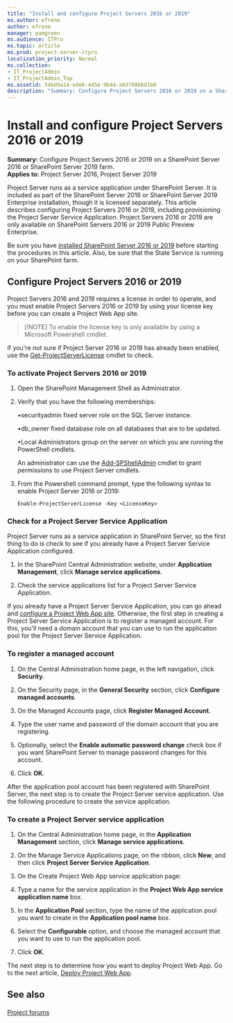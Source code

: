 ```yaml
---
title: "Install and configure Project Servers 2016 or 2019"
ms.author: efrene
author: efrene
manager: pamgreen
ms.audience: ITPro
ms.topic: article
ms.prod: project-server-itpro
localization_priority: Normal
ms.collection:
- IT_ProjectAdmin
- IT_ProjectAdmin_Top
ms.assetid: 54bd9a14-ede6-445e-9b44-a03798b6d1b0
description: "Summary: Configure Project Servers 2016 or 2019 on a SharePoint Server farm."
---
```


# Install and configure Project Servers 2016 or 2019
 
 **Summary:** Configure Project Servers 2016 or 2019 on a SharePoint Server 2016 or SharePoint Server 2019 farm.<br/>
**Applies to:** Project Server 2016, Project Server 2019
  
Project Server runs as a service application under SharePoint Server. It is included as part of the SharePoint Server 2016 or SharePoint Server 2019 Enterprise installation, though it is licensed separately. This article describes configuring Project Servers 2016 or 2019, including provisioning the Project Server Service Application. Project Servers 2016 or 2019 are only available on SharePoint Servers 2016 or 2019 Public Preview Enterprise.
  
Be sure you have [installed SharePoint Server 2016 or 2019](https://docs.microsoft.com/en-us/sharepoint/install/install-for-sharepoint-server-2016) before starting the procedures in this article. Also, be sure that the State Service is running on your SharePoint farm.
  
## Configure Project Servers 2016 or 2019

Project Servers 2016 and 2019 requires a license in order to operate, and you must enable Project Servers 2016 or 2019 by using your license key before you can create a Project Web App site. 

> [!NOTE] To enable the license key is only available by using a Microsoft Powershell cmdlet. 
  
If you're not sure if Project Server 2016 or 2019 has already been enabled, use the [Get-ProjectServerLicense](https://docs.microsoft.com/en-us/powershell/module/sharepoint-server/get-projectserverlicense?view=sharepoint-ps) cmdlet to check.
  
### To activate Project Servers 2016 or 2019 

1. Open the SharePoint Management Shell as Administrator.

2. Verify that you have the following memberships:

    •securityadmin fixed server role on the SQL Server instance.
    
    •db_owner fixed database role on all databases that are to be updated.
    
    •Local Administrators group on the server on which you are running the PowerShell cmdlets.

    An administrator can use the [Add-SPShellAdmin](https://docs.microsoft.com/en-us/powershell/module/sharepoint-server/Add-SPShellAdmin?view=sharepoint-ps) cmdlet to grant permissions to use Project Server cmdlets. 


    
3. From the Powershell command prompt, type the following syntax to enable Project Server 2016 or 2019:
    
   ```
   Enable-ProjectServerLicense -Key <LicenseKey>
   ```
  
### Check for a Project Server Service Application

Project Server runs as a service application in SharePoint Server, so the first thing to do is check to see if you already have a Project Server Service Application configured.

1. In the SharePoint Central Administration website, under **Application Management**, click **Manage service applications**.
    
2. Check the service applications list for a Project Server Service Application.
    
If you already have a Project Server Service Application, you can go ahead and [configure a Project Web App site](deploy-project-web-app.md). Otherwise, the first step in creating a Project Server Service Application is to register a managed account. For this, you'll need a domain account that you can use to run the application pool for the Project Server Service Application.
  
### To register a managed account

1. On the Central Administration home page, in the left navigation, click **Security**.
    
2. On the Security page, in the **General Security** section, click **Configure managed accounts**.
    
3. On the Managed Accounts page, click **Register Managed Account**.
    
4. Type the user name and password of the domain account that you are registering.
    
5. Optionally, select the **Enable automatic password change** check box if you want SharePoint Server to manage password changes for this account.
    
6. Click **OK**.
    
After the application pool account has been registered with SharePoint Server, the next step is to create the Project Server service application. Use the following procedure to create the service application.
  
### To create a Project Server service application

1. On the Central Administration home page, in the **Application Management** section, click **Manage service applications**.
    
2. On the Manage Service Applications page, on the ribbon, click **New**, and then click **Project Server Service Application**.
    
3. On the Create Project Web App service application page:
    
1. Type a name for the service application in the **Project Web App service application name** box.
    
2. In the **Application Pool** section, type the name of the application pool you want to create in the **Application pool name** box.
    
3. Select the **Configurable** option, and choose the managed account that you want to use to run the application pool.
    
4. Click **OK**.
    
The next step is to determine how you want to deploy Project Web App. Go to the next article, [Deploy Project Web App](deploy-project-web-app.md).
  
## See also

#### 

[Project forums](https://social.technet.microsoft.com/Forums/en-US/category/project)

